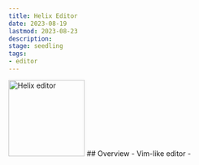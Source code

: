 ```yaml
---
title: Helix Editor
date: 2023-08-19
lastmod: 2023-08-23
description:
stage: seedling  
tags: 
- editor
---
```

<img src="https://helix-editor.com/logo.svg" alt="Helix editor"  width="150"  />
## Overview
- Vim-like editor
- 
